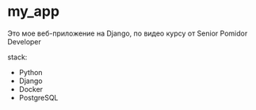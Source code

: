 # my_app
Это мое веб-приложение на Django, по видео курсу от Senior Pomidor Developer

stack:
- Python
- Django
- Docker
- PostgreSQL